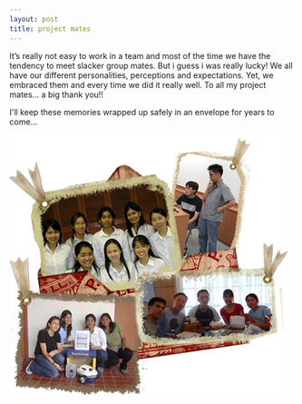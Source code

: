 ```yaml
---
layout: post
title: project mates
---
```


It’s really not easy to work in a team and most of the time we have the tendency to meet slacker group mates. But i guess i was really lucky! We all have our different personalities, perceptions and expectations. Yet, we embraced them and every time we did it really well. To all my project mates... a big thank you!!

I'll keep these memories wrapped up safely in an envelope for years to come...

![](/img/nuspro0987654345678.jpg)
